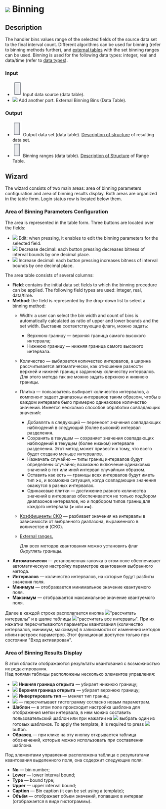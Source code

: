 # ![ ](../../images/icons/components/binning_default.svg) Binning

## Description

The handler bins values range of the selected fields of the source data set to the final interval count. Different algorithms can be used for binning (refer to binning methods further), and [external tables](./quantization/outdoor-ranges.md) with the set binning ranges can be used. Binning is used for the following data types: integer, real and data/time (refer to [data types](../../data/datatype.md)).

### Input

* ![ ](../../images/icons/app/node/ports/inputs/table_inactive.svg) Input data source (data table).
* ![ ](../../images/icons/app/node/ports/add/add_inactive_default.svg) Add another port. External Binning Bins (Data Table).

### Output

* ![ ](../../images/icons/app/node/ports/outputs/table_inactive.svg) Output data set (data table). [Description of structure](./quantization/calculated-columns.md) of resulting data set.
* ![ ](../../images/icons/app/node/ports/outputs/table_inactive.svg) Binning ranges (data table). [Description of Structure](./quantization/ranges-quantization.md) of Range Table.

## Wizard

The wizard consists of two main areas: area of binning parameters configuration and area of binning results display. Both areas are organized in the table form. Login status row is located below them.

### Area of Binning Parameters Configuration

The area is represented in the table form. Three buttons are located over the fields:

* ![ ](../../images/icons/toolbar-controls/edit_default.svg) Edit: when pressing, it enables to edit the binning parameters for the selected field.
* ![ ](../../images/icons/toolbar-controls/dec-decimal-places-count_default.svg) Decrease decimal: each button pressing decreases bitness of interval bounds by one decimal place.
* ![ ](../../images/icons/toolbar-controls/inc-decimal-places-count_default.svg) Increase decimal: each button pressing increases bitness of interval bounds by one decimal place.

The area table consists of several columns:

* **Field**: contains the initial data set fields to which the binning procedure can be applied. The following field types are used: integer, real, data/time.
* **Method**: the field is represented by the drop-down list to select a binning method:
   * Width: a user can select the bin width and count of bins is automatically calculated as ratio of upper and lower bounds and the set width. Выставив соответствующие флаги, можно задать:
      * Верхнюю границу — верхняя граница самого высокого интервала;
      * Нижнюю границу — нижняя граница самого высокого интервала.
   * Количество — выбирается количество интервалов, а ширина рассчитывается автоматически, как отношение разности верхней и нижней границ к заданному количеству интервалов. Для этого метода так же можно задать верхнюю и нижнюю границы.
   * Плитка — пользователь выбирает количество интервалов, а компонент задает диапазоны интервалов таким образом, чтобы в каждом интервале было примерно одинаковое количество значений. Имеется несколько способов обработки совпадающих значений:
      * Добавлять в следующий — перенесет значения совпадающих наблюдений в следующий (более высокий) интервал разделения.
      * Сохранять в текущем — сохраняет значения совпадающих наблюдений в текущем (более низком) интервале разделения. Этот метод может привести к тому, что всего будет создано меньше интервалов.
      * Назначать случайно — типы границ интервалов будут определены случайно; возможно включение одинаковых значений в тот или иной интервал случайным образом.
      * Оставить как есть — границы всех интервалов будут иметь тип **>=**, и возможна ситуация, когда совпадающие значения окажутся в разных интервалах.
      * Одинаковые плитки — достижение равного количества значений в интервалах обеспечивается не только подбором диапазонов интервалов, но и подбором типов границ для каждого интервала (**>** или **>=**).
   * [Коэффициенты СКО](https://wiki.loginom.ru/articles/mean-square-deviation.html) — разбивает значения на интервалы в зависимости от выбранного диапазона, выраженного в количестве **σ** (СКО).
   * [External ranges.](./quantization/outdoor-ranges.md)

      Для всех методов квантования можно установить флаг *Округлять границы*.
* **Автоматически** — установленная галочка в этом поле обеспечивает автоматическую настройку параметров квантования выбранного метода.
* **Интервалов** — количество интервалов, на которые будут разбиты значения поля.
* **Минимум** — отображается минимальное значение квантуемого поля.
* **Максимум** — отображается максимальное значение квантуемого поля.

Далее в каждой строке  располагается кнопка ![ ](../../images/icons/toolbar-controls/refresh_default.svg)"рассчитать интервалы" и в шапке таблицы ![ ](../../images/icons/toolbar-controls/refresh_default.svg)"рассчитать все интервалы". При их нажатии пересчитываются параметры квантования (количество интервалов, минимум, максимум) в зависимости от изменения методов и/или настроек параметров. Этот функционал доступен только при состоянии "Вход активирован".

### Area of Binning Results Display

В этой области отображаются результаты квантования с возможностью их редактирования.  
Над полями таблицы расположены несколько элементов управления:

* ![ ](../../images/icons/checkbox-states/checked_default.svg) **Нижняя граница открыта** — убирает нижнюю границу;
* ![ ](../../images/icons/checkbox-states/checked_default.svg) **Верхняя граница открыта** — убирает верхнюю границу;
* ![ ](../../images/icons/toolbar-controls/invert-bound-type_default.svg) **Инвертировать тип** — меняет тип границ;
* ![ ](../../images/icons/toolbar-controls/calculate-barchart_default.svg) — пересчитывает гистограмму согласно новым параметрам.
* **Шаблон** — в этом поле происходит настройка шаблона для отображения метки интервала, в нем можно составить пользовательский шаблон или при нажатии на ![ ](../../images/icons/toolbar-controls/down_default.svg) выбрать один из готовых шаблонов. To apply the template, it is required to press ![ ](../../images/icons/toolbar-controls/apply_default.svg) button.
* **Образец** — при клике на эту кнопку открывается таблица обозначений, которые можно использовать при составлении шаблона.

Под элементами управления расположена таблица с результатами квантования выделенного поля, она содержит следующие поля:

* **No** — bin number;
* **Lower** — lower interval bound;
* **Type** — bound type;
* **Upper** — upper interval bound;
* **Caption** — Bin caption (it can be set using a template);
* **Объём** — отображает объем значений, попавших в интервал (отображается в виде гистограммы).
